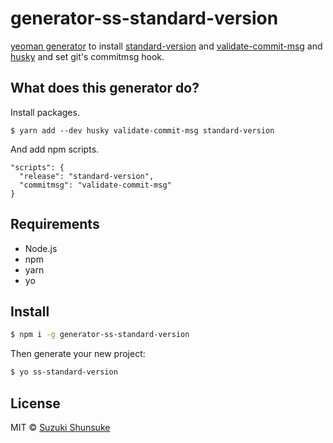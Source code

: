 # generator-ss-standard-version

[yeoman generator](http://yeoman.io/) to install [standard-version](https://github.com/conventional-changelog/standard-version) and [validate-commit-msg](https://github.com/conventional-changelog/validate-commit-msg) and [husky](https://github.com/typicode/husky) and set git's commitmsg hook.

## What does this generator do?

Install packages.

```
$ yarn add --dev husky validate-commit-msg standard-version
```

And add npm scripts.

```
"scripts": {
  "release": "standard-version",
  "commitmsg": "validate-commit-msg"
}
```

## Requirements

* Node.js
* npm
* yarn
* yo

## Install

```bash
$ npm i -g generator-ss-standard-version
```

Then generate your new project:

```bash
$ yo ss-standard-version
```

## License

MIT © [Suzuki Shunsuke](https://github.com/suzuki-shunsuke)
